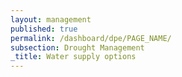 ```yaml
---
layout: management
published: true
permalink: /dashboard/dpe/PAGE_NAME/
subsection: Drought Management
_title: Water supply options
---
```


